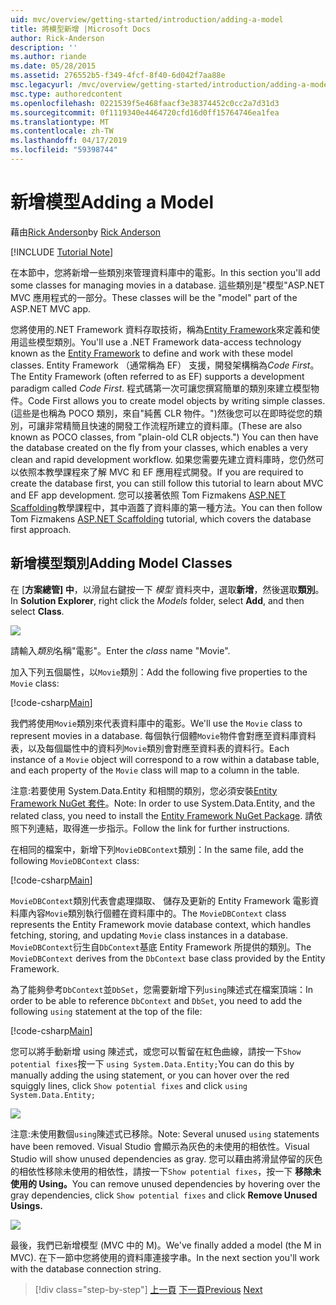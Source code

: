 ```yaml
---
uid: mvc/overview/getting-started/introduction/adding-a-model
title: 將模型新增 |Microsoft Docs
author: Rick-Anderson
description: ''
ms.author: riande
ms.date: 05/28/2015
ms.assetid: 276552b5-f349-4fcf-8f40-6d042f7aa88e
msc.legacyurl: /mvc/overview/getting-started/introduction/adding-a-model
msc.type: authoredcontent
ms.openlocfilehash: 0221539f5e468faacf3e38374452c0cc2a7d31d3
ms.sourcegitcommit: 0f1119340e4464720cfd16d0ff15764746ea1fea
ms.translationtype: MT
ms.contentlocale: zh-TW
ms.lasthandoff: 04/17/2019
ms.locfileid: "59398744"
---
```

# <a name="adding-a-model"></a><span data-ttu-id="fc97c-102">新增模型</span><span class="sxs-lookup"><span data-stu-id="fc97c-102">Adding a Model</span></span>

<span data-ttu-id="fc97c-103">藉由[Rick Anderson]((https://twitter.com/RickAndMSFT))</span><span class="sxs-lookup"><span data-stu-id="fc97c-103">by [Rick Anderson]((https://twitter.com/RickAndMSFT))</span></span>

[!INCLUDE [Tutorial Note](sample/code-location.md)]

<span data-ttu-id="fc97c-104">在本節中，您將新增一些類別來管理資料庫中的電影。</span><span class="sxs-lookup"><span data-stu-id="fc97c-104">In this section you'll add some classes for managing movies in a database.</span></span> <span data-ttu-id="fc97c-105">這些類別是&quot;模型&quot;ASP.NET MVC 應用程式的一部分。</span><span class="sxs-lookup"><span data-stu-id="fc97c-105">These classes will be the &quot;model&quot; part of the ASP.NET MVC app.</span></span>

<span data-ttu-id="fc97c-106">您將使用的.NET Framework 資料存取技術，稱為[Entity Framework](https://docs.microsoft.com/ef/)來定義和使用這些模型類別。</span><span class="sxs-lookup"><span data-stu-id="fc97c-106">You'll use a .NET Framework data-access technology known as the [Entity Framework](https://docs.microsoft.com/ef/) to define and work with these model classes.</span></span> <span data-ttu-id="fc97c-107">Entity Framework （通常稱為 EF） 支援，開發架構稱為*Code First*。</span><span class="sxs-lookup"><span data-stu-id="fc97c-107">The Entity Framework (often referred to as EF) supports a development paradigm called *Code First*.</span></span> <span data-ttu-id="fc97c-108">程式碼第一次可讓您撰寫簡單的類別來建立模型物件。</span><span class="sxs-lookup"><span data-stu-id="fc97c-108">Code First allows you to create model objects by writing simple classes.</span></span> <span data-ttu-id="fc97c-109">(這些是也稱為 POCO 類別，來自&quot;純舊 CLR 物件。&quot;)然後您可以在即時從您的類別，可讓非常精簡且快速的開發工作流程所建立的資料庫。</span><span class="sxs-lookup"><span data-stu-id="fc97c-109">(These are also known as POCO classes, from &quot;plain-old CLR objects.&quot;) You can then have the database created on the fly from your classes, which enables a very clean and rapid development workflow.</span></span> <span data-ttu-id="fc97c-110">如果您需要先建立資料庫時，您仍然可以依照本教學課程來了解 MVC 和 EF 應用程式開發。</span><span class="sxs-lookup"><span data-stu-id="fc97c-110">If you are required to create the database first, you can still follow this tutorial to learn about MVC and EF app development.</span></span> <span data-ttu-id="fc97c-111">您可以接著依照 Tom Fizmakens [ASP.NET Scaffolding](xref:visual-studio/overview/2013/aspnet-scaffolding-overview)教學課程中，其中涵蓋了資料庫的第一種方法。</span><span class="sxs-lookup"><span data-stu-id="fc97c-111">You can then follow Tom Fizmakens [ASP.NET Scaffolding](xref:visual-studio/overview/2013/aspnet-scaffolding-overview) tutorial, which covers the database first approach.</span></span>

## <a name="adding-model-classes"></a><span data-ttu-id="fc97c-112">新增模型類別</span><span class="sxs-lookup"><span data-stu-id="fc97c-112">Adding Model Classes</span></span>

<span data-ttu-id="fc97c-113">在 [**方案總管] 中**，以滑鼠右鍵按一下 *模型* 資料夾中，選取**新增**，然後選取**類別**。</span><span class="sxs-lookup"><span data-stu-id="fc97c-113">In **Solution Explorer**, right click the *Models* folder, select **Add**, and then select **Class**.</span></span>

![](adding-a-model/_static/image1.png)

<span data-ttu-id="fc97c-114">請輸入*類別*名稱&quot;電影&quot;。</span><span class="sxs-lookup"><span data-stu-id="fc97c-114">Enter the *class* name &quot;Movie&quot;.</span></span>

<span data-ttu-id="fc97c-115">加入下列五個屬性，以`Movie`類別：</span><span class="sxs-lookup"><span data-stu-id="fc97c-115">Add the following five properties to the `Movie` class:</span></span>

[!code-csharp[Main](adding-a-model/samples/sample1.cs)]

<span data-ttu-id="fc97c-116">我們將使用`Movie`類別來代表資料庫中的電影。</span><span class="sxs-lookup"><span data-stu-id="fc97c-116">We'll use the `Movie` class to represent movies in a database.</span></span> <span data-ttu-id="fc97c-117">每個執行個體`Movie`物件會對應至資料庫資料表，以及每個屬性中的資料列`Movie`類別會對應至資料表的資料行。</span><span class="sxs-lookup"><span data-stu-id="fc97c-117">Each instance of a `Movie` object will correspond to a row within a database table, and each property of the `Movie` class will map to a column in the table.</span></span>

<span data-ttu-id="fc97c-118">注意:若要使用 System.Data.Entity 和相關的類別，您必須安裝[Entity Framework NuGet 套件](https://www.nuget.org/packages/EntityFramework/)。</span><span class="sxs-lookup"><span data-stu-id="fc97c-118">Note: In order to use System.Data.Entity, and the related class, you need to install the [Entity Framework NuGet Package](https://www.nuget.org/packages/EntityFramework/).</span></span> <span data-ttu-id="fc97c-119">請依照下列連結，取得進一步指示。</span><span class="sxs-lookup"><span data-stu-id="fc97c-119">Follow the link for further instructions.</span></span>

<span data-ttu-id="fc97c-120">在相同的檔案中，新增下列`MovieDBContext`類別：</span><span class="sxs-lookup"><span data-stu-id="fc97c-120">In the same file, add the following `MovieDBContext` class:</span></span>

[!code-csharp[Main](adding-a-model/samples/sample2.cs?highlight=2,15-18)]

<span data-ttu-id="fc97c-121">`MovieDBContext`類別代表會處理擷取、 儲存及更新的 Entity Framework 電影資料庫內容`Movie`類別執行個體在資料庫中的。</span><span class="sxs-lookup"><span data-stu-id="fc97c-121">The `MovieDBContext` class represents the Entity Framework movie database context, which handles fetching, storing, and updating `Movie` class instances in a database.</span></span> <span data-ttu-id="fc97c-122">`MovieDBContext`衍生自`DbContext`基底 Entity Framework 所提供的類別。</span><span class="sxs-lookup"><span data-stu-id="fc97c-122">The `MovieDBContext` derives from the `DbContext` base class provided by the Entity Framework.</span></span>

<span data-ttu-id="fc97c-123">為了能夠參考`DbContext`並`DbSet`，您需要新增下列`using`陳述式在檔案頂端：</span><span class="sxs-lookup"><span data-stu-id="fc97c-123">In order to be able to reference `DbContext` and `DbSet`, you need to add the following `using` statement at the top of the file:</span></span>

[!code-csharp[Main](adding-a-model/samples/sample3.cs)]

<span data-ttu-id="fc97c-124">您可以將手動新增 using 陳述式，或您可以暫留在紅色曲線，請按一下`Show potential fixes`按一下 `using System.Data.Entity;`</span><span class="sxs-lookup"><span data-stu-id="fc97c-124">You can do this by manually adding the using statement, or you can hover over the red squiggly lines, click `Show potential fixes` and click `using System.Data.Entity;`</span></span>

![](adding-a-model/_static/image2.png)

<span data-ttu-id="fc97c-125">注意:未使用數個`using`陳述式已移除。</span><span class="sxs-lookup"><span data-stu-id="fc97c-125">Note: Several unused `using` statements have been removed.</span></span> <span data-ttu-id="fc97c-126">Visual Studio 會顯示為灰色的未使用的相依性。</span><span class="sxs-lookup"><span data-stu-id="fc97c-126">Visual Studio will show unused dependencies as gray.</span></span> <span data-ttu-id="fc97c-127">您可以藉由將滑鼠停留的灰色的相依性移除未使用的相依性，請按一下`Show potential fixes`，按一下 **移除未使用的 Using。**</span><span class="sxs-lookup"><span data-stu-id="fc97c-127">You can remove unused dependencies by hovering over the gray dependencies, click `Show potential fixes` and click **Remove Unused Usings.**</span></span>

![](adding-a-model/_static/image3.png)

<span data-ttu-id="fc97c-128">最後，我們已新增模型 (MVC 中的 M)。</span><span class="sxs-lookup"><span data-stu-id="fc97c-128">We've finally added a model (the M in MVC).</span></span> <span data-ttu-id="fc97c-129">在下一節中您將使用的資料庫連接字串。</span><span class="sxs-lookup"><span data-stu-id="fc97c-129">In the next section you'll work with the database connection string.</span></span>

> [!div class="step-by-step"]
> <span data-ttu-id="fc97c-130">[上一頁](adding-a-view.md)
> [下一頁](creating-a-connection-string.md)</span><span class="sxs-lookup"><span data-stu-id="fc97c-130">[Previous](adding-a-view.md)
[Next](creating-a-connection-string.md)</span></span>
